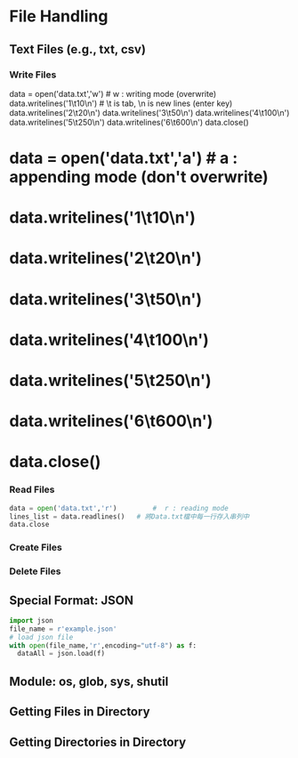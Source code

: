 # File Handling

## Text Files (e.g., txt, csv)

### Write Files 
data = open('data.txt','w')  # w : writing mode (overwrite)
data.writelines('1\t10\n')  # \t is tab, \n is new lines (enter key)
data.writelines('2\t20\n')
data.writelines('3\t50\n')
data.writelines('4\t100\n')
data.writelines('5\t250\n')
data.writelines('6\t600\n')
data.close()

# data = open('data.txt','a')  # a : appending mode (don't overwrite)
# data.writelines('1\t10\n')
# data.writelines('2\t20\n')
# data.writelines('3\t50\n')
# data.writelines('4\t100\n')
# data.writelines('5\t250\n')
# data.writelines('6\t600\n')
# data.close()

### Read Files
```python
data = open('data.txt','r')	        #  r : reading mode
lines_list = data.readlines()	# 將Data.txt檔中每一行存入串列中 
data.close
```

### Create Files

### Delete Files

## Special Format: JSON

```python
import json
file_name = r'example.json' 
# load json file
with open(file_name,'r',encoding="utf-8") as f: 
  dataAll = json.load(f)
```

## Module: os, glob, sys, shutil

## Getting Files in Directory

## Getting Directories in Directory
